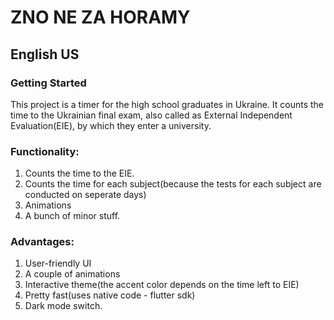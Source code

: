 # ZNO NE ZA HORAMY

## English US
### Getting Started

This project is a timer for the high school graduates in Ukraine. It counts the time to the Ukrainian final exam, also called as External Independent Evaluation(EIE), by which they enter a university.

### Functionality:
1. Counts the time to the EIE.
2. Counts the time for each subject(because the tests for each subject are conducted on seperate days)
3. Animations
4. A bunch of minor stuff.

### Advantages:
1. User-friendly UI
2. A couple of animations
3. Interactive theme(the accent color depends on the time left to EIE)
4. Pretty fast(uses native code - flutter sdk)
5. Dark mode switch.
